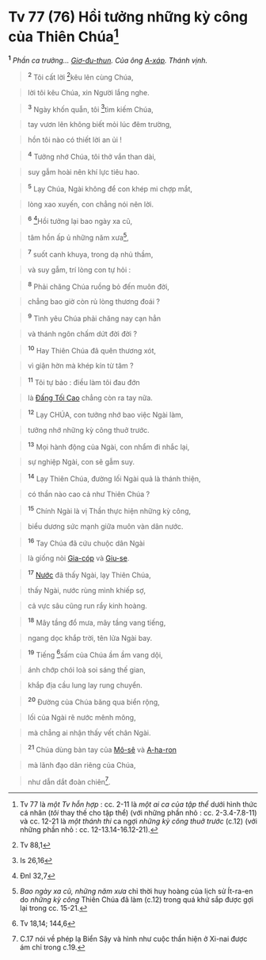 # Tv 77 (76) Hồi tưởng những kỳ công của Thiên Chúa[^1-73e48533-d225-4b6c-95af-e3e16ffdae24]
<sup><b>1</b></sup> *Phần ca trưởng... [Giơ-đu-thun](). Của ông [A-xáp](). Thánh vịnh.*


> <sup><b>2</b></sup> Tôi cất lời [^1@-73e48533-d225-4b6c-95af-e3e16ffdae24]kêu lên cùng Chúa,
>


> lời tôi kêu Chúa, xin Người lắng nghe.
>


> <sup><b>3</b></sup> Ngày khốn quẫn, tôi [^2@-73e48533-d225-4b6c-95af-e3e16ffdae24]tìm kiếm Chúa,
>


> tay vươn lên không biết mỏi lúc đêm trường,
>


> hồn tôi nào có thiết lời an ủi !
>


> <sup><b>4</b></sup> Tưởng nhớ Chúa, tôi thở vắn than dài,
>


> suy gẫm hoài nên khí lực tiêu hao.
>


> <sup><b>5</b></sup> Lạy Chúa, Ngài không để con khép mi chợp mắt,
>


> lòng xao xuyến, con chẳng nói nên lời.
>


> <sup><b>6</b></sup> [^3@-73e48533-d225-4b6c-95af-e3e16ffdae24]Hồi tưởng lại bao ngày xa cũ,
>


> tâm hồn ấp ủ những năm xưa[^2-73e48533-d225-4b6c-95af-e3e16ffdae24],
>


> <sup><b>7</b></sup> suốt canh khuya, trong dạ nhủ thầm,
>


> và suy gẫm, trí lòng con tự hỏi :
>


> <sup><b>8</b></sup> Phải chăng Chúa ruồng bỏ đến muôn đời,
>


> chẳng bao giờ còn rủ lòng thương đoái ?
>


> <sup><b>9</b></sup> Tình yêu Chúa phải chăng nay cạn hẳn
>


> và thánh ngôn chấm dứt đời đời ?
>


> <sup><b>10</b></sup> Hay Thiên Chúa đã quên thương xót,
>


> vì giận hờn mà khép kín từ tâm ?
>


> <sup><b>11</b></sup> Tôi tự bảo : điều làm tôi đau đớn
>


> là [Đấng Tối Cao]() chẳng còn ra tay nữa.
>


> <sup><b>12</b></sup> Lạy CHÚA, con tưởng nhớ bao việc Ngài làm,
>


> tưởng nhớ những kỳ công thuở trước.
>


> <sup><b>13</b></sup> Mọi hành động của Ngài, con nhẩm đi nhắc lại,
>


> sự nghiệp Ngài, con sẽ gẫm suy.
>


> <sup><b>14</b></sup> Lạy Thiên Chúa, đường lối Ngài quả là thánh thiện,
>


> có thần nào cao cả như Thiên Chúa ?
>


> <sup><b>15</b></sup> Chính Ngài là vị Thần thực hiện những kỳ công,
>


> biểu dương sức mạnh giữa muôn vàn dân nước.
>


> <sup><b>16</b></sup> Tay Chúa đã cứu chuộc dân Ngài
>


> là giống nòi [Gia-cóp]() và [Giu-se]().
>


> <sup><b>17</b></sup> [Nước]() đã thấy Ngài, lạy Thiên Chúa,
>


> thấy Ngài, nước rùng mình khiếp sợ,
>


> cả vực sâu cũng run rẩy kinh hoàng.
>


> <sup><b>18</b></sup> Mây tầng đổ mưa, mây tầng vang tiếng,
>


> ngang dọc khắp trời, tên lửa Ngài bay.
>


> <sup><b>19</b></sup> Tiếng [^4@-73e48533-d225-4b6c-95af-e3e16ffdae24]sấm của Chúa ầm ầm vang dội,
>


> ánh chớp chói loà soi sáng thế gian,
>


> khắp địa cầu lung lay rung chuyển.
>


> <sup><b>20</b></sup> Đường của Chúa băng qua biển rộng,
>


> lối của Ngài rẽ nước mênh mông,
>


> mà chẳng ai nhận thấy vết chân Ngài.
>


> <sup><b>21</b></sup> Chúa dùng bàn tay của [Mô-sê]() và [A-ha-ron]()
>


> mà lãnh đạo dân riêng của Chúa,
>


> như dẫn dắt đoàn chiên[^3-73e48533-d225-4b6c-95af-e3e16ffdae24].
>

[^1-73e48533-d225-4b6c-95af-e3e16ffdae24]: Tv 77 là *một Tv hỗn hợp* : cc. 2-11 là *một ai ca của tập thể* dưới hình thức cá nhân (*tôi* thay thế cho tập thể) (với những phần nhỏ : cc. 2-3.4-7.8-11) và cc. 12-21 là *một thánh thi* ca ngợi *những kỳ công thuở trước* (c.12) (với những phần nhỏ : cc. 12-13.14-16.12-21).
[^2-73e48533-d225-4b6c-95af-e3e16ffdae24]: *Bao ngày xa cũ, những năm xưa* chỉ thời huy hoàng của lịch sử Ít-ra-en do *những kỳ công* Thiên Chúa đã làm (c.12) trong quá khứ sắp được gợi lại trong cc. 15-21.
[^3-73e48533-d225-4b6c-95af-e3e16ffdae24]: C.17 nói về phép lạ Biển Sậy và hình như cuộc thần hiện ở Xi-nai được ám chỉ trong c.19.
[^1@-73e48533-d225-4b6c-95af-e3e16ffdae24]: Tv 88,1
[^2@-73e48533-d225-4b6c-95af-e3e16ffdae24]: Is 26,16
[^3@-73e48533-d225-4b6c-95af-e3e16ffdae24]: Đnl 32,7
[^4@-73e48533-d225-4b6c-95af-e3e16ffdae24]: Tv 18,14; 144,6